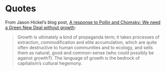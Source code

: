 # Quotes

From Jason Hickel’s blog post, [A response to Pollin and Chomsky: We need a Green New Deal without growth](https://www.jasonhickel.org/blog/2020/10/19/we-need-a-green-new-deal-without-growth):

>Growth is ultimately a kind of propaganda term; it takes processes of extraction, commodification and elite accumulation, which are quite often destructive to human communities and to ecology, and sells them as natural, good and common-sense (who could possibly be against growth?). The language of growth is the bedrock of capitalism’s cultural hegemony.